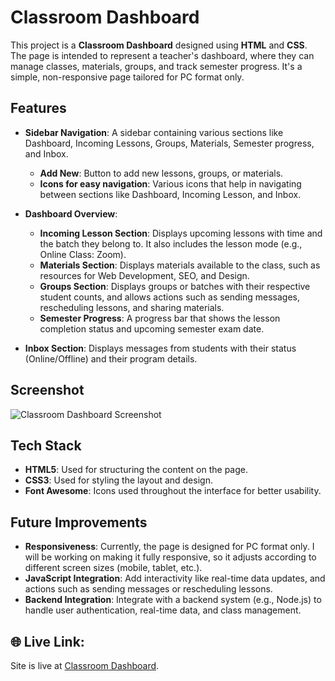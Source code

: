 # Classroom Dashboard

This project is a **Classroom Dashboard** designed using **HTML** and **CSS**. 
The page is intended to represent a teacher's dashboard, where they can manage classes, materials, groups, 
and track semester progress. It's a simple, non-responsive page tailored for PC format only.

## Features

- **Sidebar Navigation**: A sidebar containing various sections like Dashboard, Incoming Lessons, Groups, Materials, Semester progress, and Inbox.
  - **Add New**: Button to add new lessons, groups, or materials.
  - **Icons for easy navigation**: Various icons that help in navigating between sections like Dashboard, Incoming Lesson, and Inbox.
  
- **Dashboard Overview**:
  - **Incoming Lesson Section**: Displays upcoming lessons with time and the batch they belong to.
    It also includes the lesson mode (e.g., Online Class: Zoom).
  - **Materials Section**: Displays materials available to the class, such as resources for Web Development, SEO, and Design.
  - **Groups Section**: Displays groups or batches with their respective student counts,
    and allows actions such as sending messages, rescheduling lessons, and sharing materials.
  - **Semester Progress**: A progress bar that shows the lesson completion status and upcoming semester exam date.
  
- **Inbox Section**: Displays messages from students with their status (Online/Offline) and their program details.

## Screenshot

![Classroom Dashboard Screenshot](./Images/ClassRoomPreview.png)

## Tech Stack

- **HTML5**: Used for structuring the content on the page.
- **CSS3**: Used for styling the layout and design.
- **Font Awesome**: Icons used throughout the interface for better usability.

## Future Improvements

- **Responsiveness**: Currently, the page is designed for PC format only.
  I will be working on making it fully responsive, so it adjusts according to different screen sizes (mobile, tablet, etc.).
- **JavaScript Integration**: Add interactivity like real-time data updates, and actions such as sending messages or rescheduling lessons.
- **Backend Integration**: Integrate with a backend system (e.g., Node.js) to handle user authentication, real-time data, and class management.
## 🌐 Live Link:
Site is live at [Classroom Dashboard](https://meahadi-hasan.github.io/Class-Room-Dashboard).
